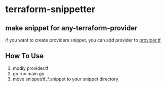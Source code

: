# terraform-snippetter

## make snippet for any-terraform-provider

if you want to create providers snippet, you can add provider to [provider.tf](./provider.tf)


## How To Use

1. modiy provider.tf
2. go run main.go
3. move snippet/tf_*.snippet to your snippet directory

